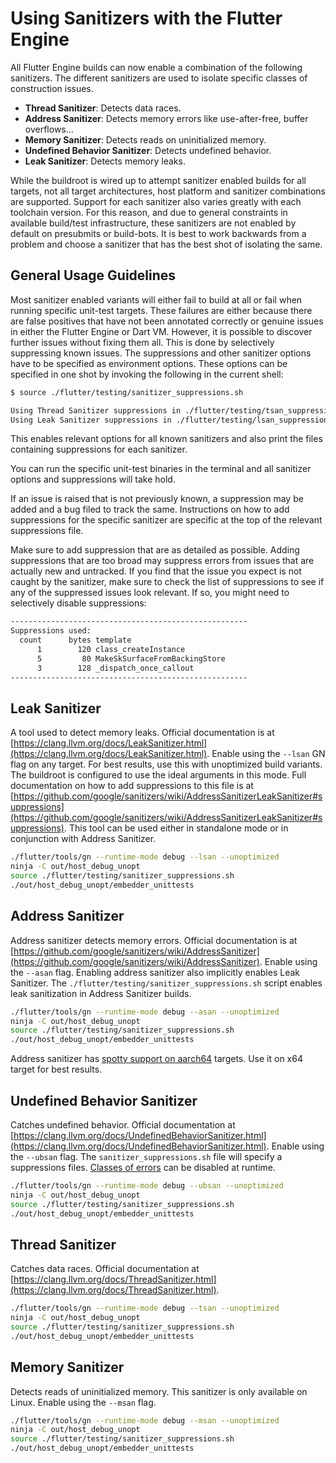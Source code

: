 # Using Sanitizers with the Flutter Engine

All Flutter Engine builds can now enable a combination of the following sanitizers. The different sanitizers are used to isolate specific classes of construction issues.

* **Thread Sanitizer**: Detects data races.
* **Address Sanitizer**: Detects memory errors like use-after-free, buffer overflows...
* **Memory Sanitizer**: Detects reads on uninitialized memory.
* **Undefined Behavior Sanitizer**: Detects undefined behavior.
* **Leak Sanitizer**: Detects memory leaks.

While the buildroot is wired up to attempt sanitizer enabled builds for all targets, not all target architectures, host platform and sanitizer combinations are supported. Support for each sanitizer also varies greatly with each toolchain version. For this reason, and due to general constraints in available build/test infrastructure, these sanitizers are not enabled by default on presubmits or build-bots. It is best to work backwards from a problem and choose a sanitizer that has the best shot of isolating the same.

## General Usage Guidelines

Most sanitizer enabled variants will either fail to build at all or fail when running specific unit-test targets. These failures are either because there are false positives that have not been annotated correctly or genuine issues in either the Flutter Engine or Dart VM. However, it is possible to discover further issues without fixing them all. This is done by selectively suppressing known issues. The suppressions and other sanitizer options have to be specified as environment options. These options can be specified in one shot by invoking the following in the current shell:

```sh
$ source ./flutter/testing/sanitizer_suppressions.sh

Using Thread Sanitizer suppressions in ./flutter/testing/tsan_suppressions.txt
Using Leak Sanitizer suppressions in ./flutter/testing/lsan_suppressions.txt
```

This enables relevant options for all known sanitizers and also print the files containing suppressions for each sanitizer.

You can run the specific unit-test binaries in the terminal and all sanitizer options and suppressions will take hold.

If an issue is raised that is not previously known, a suppression may be added and a bug filed to track the same. Instructions on how to add suppressions for the specific sanitizer are specific at the top of the relevant suppressions file.

Make sure to add suppression that are as detailed as possible. Adding suppressions that are too broad may suppress errors from issues that are actually new and untracked. If you find that the issue you expect is not caught by the sanitizer, make sure to check the list of suppressions to see if any of the suppressed issues look relevant. If so, you might need to selectively disable suppressions:

```txt
-----------------------------------------------------
Suppressions used:
  count      bytes template
      1        120 class_createInstance
      5         80 MakeSkSurfaceFromBackingStore
      3        128 _dispatch_once_callout
-----------------------------------------------------
```

## Leak Sanitizer

A tool used to detect memory leaks. Official documentation is at [https://clang.llvm.org/docs/LeakSanitizer.html](https://clang.llvm.org/docs/LeakSanitizer.html). Enable using the `--lsan` GN flag on any target. For best results, use this with unoptimized build variants. The buildroot is configured to use the ideal arguments in this mode. Full documentation on how to add suppressions to this file is at [https://github.com/google/sanitizers/wiki/AddressSanitizerLeakSanitizer#suppressions](https://github.com/google/sanitizers/wiki/AddressSanitizerLeakSanitizer#suppressions).  This tool can be used either in standalone mode or in conjunction with Address Sanitizer.

```sh
./flutter/tools/gn --runtime-mode debug --lsan --unoptimized
ninja -C out/host_debug_unopt
source ./flutter/testing/sanitizer_suppressions.sh
./out/host_debug_unopt/embedder_unittests
```

## Address Sanitizer

Address sanitizer detects memory errors. Official documentation is at [https://github.com/google/sanitizers/wiki/AddressSanitizer](https://github.com/google/sanitizers/wiki/AddressSanitizer). Enable using the `--asan` flag. Enabling address sanitizer also implicitly enables
Leak Sanitizer. The  `./flutter/testing/sanitizer_suppressions.sh` script enables leak sanitization in Address Sanitizer builds.

```sh
./flutter/tools/gn --runtime-mode debug --asan --unoptimized
ninja -C out/host_debug_unopt
source ./flutter/testing/sanitizer_suppressions.sh
./out/host_debug_unopt/embedder_unittests
```

Address sanitizer has [spotty support on aarch64](https://github.com/google/sanitizers/wiki/AddressSanitizer#introduction) targets. Use it on x64 target for best results.

## Undefined Behavior Sanitizer

Catches undefined behavior. Official documentation at [https://clang.llvm.org/docs/UndefinedBehaviorSanitizer.html](https://clang.llvm.org/docs/UndefinedBehaviorSanitizer.html).  Enable using the `--ubsan` flag. The `sanitizer_suppressions.sh` file will specify a suppressions files. [Classes of errors](https://clang.llvm.org/docs/UndefinedBehaviorSanitizer.html#id4) can be disabled at runtime.

```sh
./flutter/tools/gn --runtime-mode debug --ubsan --unoptimized
ninja -C out/host_debug_unopt
source ./flutter/testing/sanitizer_suppressions.sh
./out/host_debug_unopt/embedder_unittests
```

## Thread Sanitizer

Catches data races. Official documentation at [https://clang.llvm.org/docs/ThreadSanitizer.html](https://clang.llvm.org/docs/ThreadSanitizer.html).

```sh
./flutter/tools/gn --runtime-mode debug --tsan --unoptimized
ninja -C out/host_debug_unopt
source ./flutter/testing/sanitizer_suppressions.sh
./out/host_debug_unopt/embedder_unittests
```

## Memory Sanitizer

Detects reads of uninitialized memory. This sanitizer is only available on Linux. Enable using the `--msan` flag.

```sh
./flutter/tools/gn --runtime-mode debug --msan --unoptimized
ninja -C out/host_debug_unopt
source ./flutter/testing/sanitizer_suppressions.sh
./out/host_debug_unopt/embedder_unittests
```

